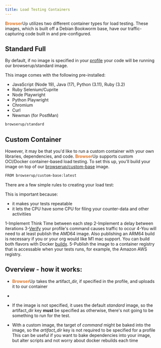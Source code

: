 ```yaml
---
title: Load Testing Containers
---
```


<span style="font-weight: bold; color: #de792b;">Browser</span><span style="font-weight: bold; color: #6e6e6e;">Up</span> utilizes two different container types for load testing.
These images, which is built off a Debian Bookworm base, have our traffic-capturing code built in and pre-configured.

## Standard Full

By default, if no image is specified in your [profile](profile-settings)
your code will be running our browserup/standard image.

This image comes with the following pre-installed:
* JavaScript (Node 19), Java (17), Python (3.11), Ruby (3.2)
* Ruby Selenium/Cuprite
* Node Playwright
* Python Playwright
* Chromium
* Curl
* Newman (for PostMan)

```bash
browserup/standard
```

## Custom Container

However, it may be that you'd like to run a custom container with your own
libraries, dependencies, and code. <span style="font-weight: bold; color: #de792b;">Browser</span><span style="font-weight: bold; color: #6e6e6e;">Up</span> supports custom OCI/Docker container-based
load testing. To set this up, you'll build your image on top of our [browserup/custom-base](https://hub.docker.com/r/browserup/custom-base)
image.

```bash
FROM browserup/custom-base:latest
```

There are a few simple rules to creating your load test:

This is important because:
* it makes your tests repeatable
* it lets the CPU have some CPU for filing your counter-data and other activitiies

1-Implement Think Time between each step
2-Implement a delay between iterations
3-[Verify](commands/verify) your profile's command causes traffic to occur
4-You will need to at least publish the AMD64 image. Also publishing an ARM64 build
is necessary if you or your org would like M1 mac support. You can build both flavors with
Docker [buildx](https://docs.docker.com/engine/reference/commandline/buildx_bake/).
5-Publish the image to a container registry that is accessable when your tests runs, for example, the Amazon
AWS registry.


## Overview - how it works:

- <span style="font-weight: bold; color: #de792b;">Browser</span><span style="font-weight: bold; color: #6e6e6e;">Up</span> takes the artifact_dir, if specified in the profile, and uploads it to our container
-
- If the image is not specified, it uses the default *standard* image, so the artifact_dir key __must__ be specified
  as otherwise, there's not going to be something to run for the test.

- With a custom image, the target of *command* might be baked into the image, so the *artifact_dir* key is not required to be specified for a profile
  This can be useful if you want to bake dependencies into your image, but alter scripts and not worry about docker rebuilds each time


